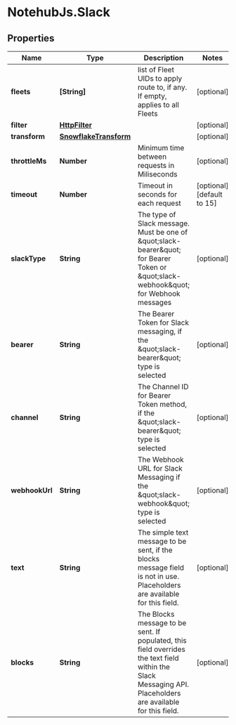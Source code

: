 # NotehubJs.Slack

## Properties

| Name           | Type                                            | Description                                                                                                                                                 | Notes                      |
| -------------- | ----------------------------------------------- | ----------------------------------------------------------------------------------------------------------------------------------------------------------- | -------------------------- |
| **fleets**     | **[String]**                                    | list of Fleet UIDs to apply route to, if any. If empty, applies to all Fleets                                                                               | [optional]                 |
| **filter**     | [**HttpFilter**](HttpFilter.md)                 |                                                                                                                                                             | [optional]                 |
| **transform**  | [**SnowflakeTransform**](SnowflakeTransform.md) |                                                                                                                                                             | [optional]                 |
| **throttleMs** | **Number**                                      | Minimum time between requests in Miliseconds                                                                                                                | [optional]                 |
| **timeout**    | **Number**                                      | Timeout in seconds for each request                                                                                                                         | [optional] [default to 15] |
| **slackType**  | **String**                                      | The type of Slack message. Must be one of \&quot;slack-bearer\&quot; for Bearer Token or \&quot;slack-webhook\&quot; for Webhook messages                   | [optional]                 |
| **bearer**     | **String**                                      | The Bearer Token for Slack messaging, if the \&quot;slack-bearer\&quot; type is selected                                                                    | [optional]                 |
| **channel**    | **String**                                      | The Channel ID for Bearer Token method, if the \&quot;slack-bearer\&quot; type is selected                                                                  | [optional]                 |
| **webhookUrl** | **String**                                      | The Webhook URL for Slack Messaging if the \&quot;slack-webhook\&quot; type is selected                                                                     | [optional]                 |
| **text**       | **String**                                      | The simple text message to be sent, if the blocks message field is not in use. Placeholders are available for this field.                                   | [optional]                 |
| **blocks**     | **String**                                      | The Blocks message to be sent. If populated, this field overrides the text field within the Slack Messaging API. Placeholders are available for this field. | [optional]                 |
